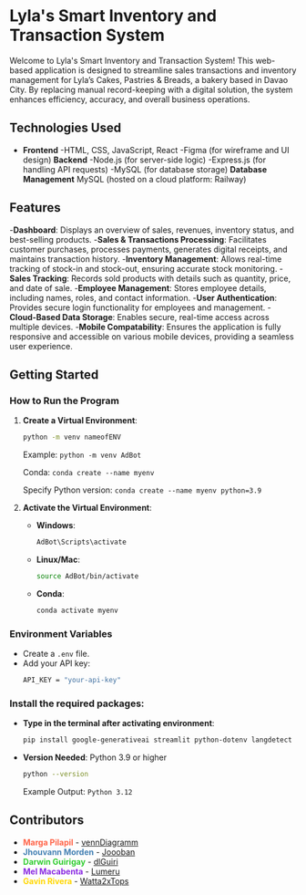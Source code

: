 # Lyla's Smart Inventory and Transaction System 

Welcome to Lyla's Smart Inventory and Transaction System! This web-based application is designed to streamline sales transactions and inventory management for Lyla’s Cakes, Pastries & Breads, a bakery based in Davao City. By replacing manual record-keeping with a digital solution, the system enhances efficiency, accuracy, and overall business operations.

## Technologies Used

- **Frontend**
-HTML, CSS, JavaScript, React
-Figma (for wireframe and UI design)
**Backend**
-Node.js (for server-side logic)
-Express.js (for handling API requests)
-MySQL (for database storage)
**Database Management**
MySQL (hosted on a cloud platform: Railway)

## Features

-**Dashboard**: Displays an overview of sales, revenues, inventory status, and best-selling products.
-**Sales & Transactions Processing**: Facilitates customer purchases, processes payments, generates digital receipts, and maintains transaction history.
-**Inventory Management**: Allows real-time tracking of stock-in and stock-out, ensuring accurate stock monitoring.
-**Sales Tracking**: Records sold products with details such as quantity, price, and date of sale.
-**Employee Management**: Stores employee details, including names, roles, and contact information.
-**User Authentication**: Provides secure login functionality for employees and management.
-**Cloud-Based Data Storage**: Enables secure, real-time access across multiple devices.
-**Mobile Compatability**: Ensures the application is fully responsive and accessible on various mobile devices, providing a seamless user experience.

## Getting Started

### How to Run the Program

1. **Create a Virtual Environment**:
   ```bash
   python -m venv nameofENV
   ```
   Example: ``python -m venv AdBot``
   
   Conda: ``conda create --name myenv``
   
   Specify Python version: ``conda create --name myenv python=3.9``


3. **Activate the Virtual Environment**:
   - **Windows**:
     ```bash
     AdBot\Scripts\activate
     ```
   - **Linux/Mac**:
     ```bash
     source AdBot/bin/activate
     ```

   - **Conda**:
     ```bash
     conda activate myenv
     ```


### **Environment Variables**
   - Create a `.env` file.
   - Add your API key:
     ```bash
     API_KEY = "your-api-key"
     ```


### **Install the required packages:**
   - **Type in the terminal after activating environment**:
      ```bash
      pip install google-generativeai streamlit python-dotenv langdetect nltk
      ```
   - **Version Needed**: Python 3.9 or higher
      ```bash
      python --version
      ```
      Example Output: `Python 3.12`

## Contributors

- **<span style="color:#FF6347">Marga Pilapil</span>** - [vennDiagramm](https://github.com/vennDiagramm)
- **<span style="color:#4682B4">Jhouvann Morden</span>** - [Joooban](https://github.com/Joooban) 
- **<span style="color:#32CD32">Darwin Guirigay</span>** - [dlGuiri](https://github.com/dlGuiri)
- **<span style="color:#8A2BE2">Mel Macabenta</span>** - [Lumeru](https://github.com/MeruMeru09)
- **<span style="color:#FFD700">Gavin Rivera</span>** - [Watta2xTops](https://github.com/Watta2xTops)
